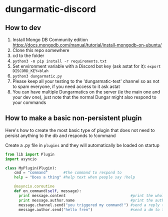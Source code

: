 # dungarmatic-discord

## How to dev
1. Install Mongo DB Community edition https://docs.mongodb.com/manual/tutorial/install-mongodb-on-ubuntu/
1. Clone this repo somewhere
1. cd to the folder
1. `python3 -m pip install -r requirements.txt`
1. Set environment variable with a Discord bot key (ask astat for it): `export DISCORD_KEY=blah`
1. `python3 dungarmatic.py`
1. Please keep all your testing to the 'dungarmatic-test' channel so as not to spam everyone, if you need access to it ask astat
1. You can have multiple Dungarmatics on the server (ie the main one and your dev one), just note that the normal Dungar might also respond to your commands

## How to make a basic non-persistent plugin
Here's how to create the most basic type of plugin that does not need to persist anything to the db and responds to !command

Create a .py file in `plugins` and they will automatically be loaded on startup
```python
from lib import Plugin
import asyncio

class MyPlugin(Plugin):
    cmd = "command"       #the command to respond to
    help = "Does a thing" #help text when people say !help

    @asyncio.coroutine
    def on_command(self, message):
      print message.content                             #print the whole message, split on space or whatever to get params
      print message.author.name                         #print the author's name
      message.channel.send("you triggered my command!") #send a reply to the originating channel
      message.author.send("hello fren")                 #send a dm to the author      
```
